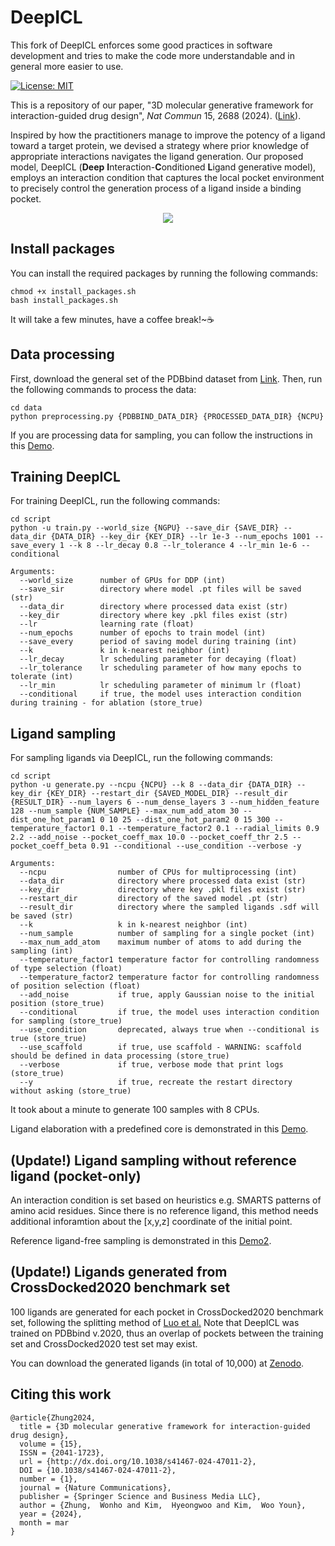 
# DeepICL

This fork of DeepICL enforces some good practices in software development and tries to make the code more understandable and in general more easier to use.


[//]: # (Badges)
[![License: MIT](https://img.shields.io/badge/License-MIT-yellow.svg)](https://opensource.org/licenses/MIT)

This is a repository of our paper, "3D molecular generative framework for interaction-guided drug design", _Nat Commun_ 15, 2688 (2024). ([Link](https://doi.org/10.1038/s41467-024-47011-2)).

Inspired by how the practitioners manage to improve the potency of a ligand toward a target protein, we devised a strategy where prior knowledge of appropriate interactions navigates the ligand generation.
Our proposed model, DeepICL (**Deep** **I**nteraction-**C**onditioned **L**igand generative model), employs an interaction condition that captures the local pocket environment to precisely control the generation process of a ligand inside a binding pocket.

<p align="center">
  <img src="image/Figure 1.jpg" /> 
</p>


## Install packages
You can install the required packages by running the following commands:
```
chmod +x install_packages.sh
bash install_packages.sh
```
It will take a few minutes, have a coffee break!~☕️

## Data processing
First, download the general set of the PDBbind dataset from [Link](http://www.pdbbind.org.cn/).
Then, run the following commands to process the data:
```
cd data
python preprocessing.py {PDBBIND_DATA_DIR} {PROCESSED_DATA_DIR} {NCPU}
```
If you are processing data for sampling, you can follow the instructions in this [Demo](https://drive.google.com/file/d/10uxhu7vUuEkefOe7yb2FeE-6Ekdfp8qR/view?usp=sharing).


## Training DeepICL
For training DeepICL, run the following commands:
```
cd script
python -u train.py --world_size {NGPU} --save_dir {SAVE_DIR} --data_dir {DATA_DIR} --key_dir {KEY_DIR} --lr 1e-3 --num_epochs 1001 --save_every 1 --k 8 --lr_decay 0.8 --lr_tolerance 4 --lr_min 1e-6 --conditional
```
```
Arguments:
  --world_size      number of GPUs for DDP (int)
  --save_sir        directory where model .pt files will be saved (str)
  --data_dir        directory where processed data exist (str)
  --key_dir         directory where key .pkl files exist (str)
  --lr              learning rate (float)
  --num_epochs      number of epochs to train model (int)
  --save_every      period of saving model during training (int)
  --k               k in k-nearest neighbor (int)
  --lr_decay        lr scheduling parameter for decaying (float)
  --lr_tolerance    lr scheduling parameter of how many epochs to tolerate (int)
  --lr_min          lr scheduling parameter of minimum lr (float)
  --conditional     if true, the model uses interaction condition during training - for ablation (store_true)
```

## Ligand sampling
For sampling ligands via DeepICL, run the following commands:
```
cd script
python -u generate.py --ncpu {NCPU} --k 8 --data_dir {DATA_DIR} --key_dir {KEY_DIR} --restart_dir {SAVED_MODEL_DIR} --result_dir {RESULT_DIR} --num_layers 6 --num_dense_layers 3 --num_hidden_feature 128 --num_sample {NUM_SAMPLE} --max_num_add_atom 30 --dist_one_hot_param1 0 10 25 --dist_one_hot_param2 0 15 300 --temperature_factor1 0.1 --temperature_factor2 0.1 --radial_limits 0.9 2.2 --add_noise --pocket_coeff_max 10.0 --pocket_coeff_thr 2.5 --pocket_coeff_beta 0.91 --conditional --use_condition --verbose -y
```
```
Arguments:   
  --ncpu                number of CPUs for multiprocessing (int)   
  --data_dir            directory where processed data exist (str)   
  --key_dir             directory where key .pkl files exist (str)   
  --restart_dir         directory of the saved model .pt (str)   
  --result_dir          directory where the sampled ligands .sdf will be saved (str)
  --k                   k in k-nearest neighbor (int)   
  --num_sample          number of sampling for a single pocket (int)   
  --max_num_add_atom    maximum number of atoms to add during the sampling (int)   
  --temperature_factor1 temperature factor for controlling randomness of type selection (float)   
  --temperature_factor2 temperature factor for controlling randomness of position selection (float)
  --add_noise           if true, apply Gaussian noise to the initial position (store_true)   
  --conditional         if true, the model uses interaction condition for sampling (store_true)   
  --use_condition       deprecated, always true when --conditional is true (store_true)
  --use_scaffold        if true, use scaffold - WARNING: scaffold should be defined in data processing (store_true)   
  --verbose             if true, verbose mode that print logs (store_true)   
  --y                   if true, recreate the restart directory without asking (store_true)   
```

It took about a minute to generate 100 samples with 8 CPUs.

Ligand elaboration with a predefined core is demonstrated in this [Demo](https://drive.google.com/file/d/10uxhu7vUuEkefOe7yb2FeE-6Ekdfp8qR/view?usp=sharing).


## (Update!) Ligand sampling without reference ligand (pocket-only)
An interaction condition is set based on heuristics e.g. SMARTS patterns of amino acid residues.
Since there is no reference ligand, this method needs additional inforamtion about the [x,y,z] coordinate of the initial point.

Reference ligand-free sampling is demonstrated in this [Demo2](https://drive.google.com/file/d/1Sg2mIeFut66KjAhZBgM-1nPqSmc9g7lC/view?usp=sharing).

## (Update!) Ligands generated from CrossDocked2020 benchmark set
100 ligands are generated for each pocket in CrossDocked2020 benchmark set, following the splitting method of [Luo et al.](https://arxiv.org/pdf/2203.10446)
Note that DeepICL was trained on PDBbind v.2020, thus an overlap of pockets between the training set and CrossDocked2020 test set may exist.


You can download the generated ligands (in total of 10,000) at [Zenodo](https://zenodo.org/records/12623708?token=eyJhbGciOiJIUzUxMiJ9.eyJpZCI6IjkyYTg5N2JjLTI5OGUtNDU3MS05ZGFlLWQ5ZDkxNWIwZDYxMyIsImRhdGEiOnt9LCJyYW5kb20iOiJlYjg3YjBiZDU3NDgzNjIyZGY3MzFjNWE3YmU5ZGQ2NiJ9.JWdxSstx1ktp2M9y4CTHq2mCecXWcGe_72WuTbdPtPH7TMMK2YSlUfGwcAMIzA6zatLQWMqV-Wjb5uEueK33qw).


## Citing this work
```
@article{Zhung2024,
  title = {3D molecular generative framework for interaction-guided drug design},
  volume = {15},
  ISSN = {2041-1723},
  url = {http://dx.doi.org/10.1038/s41467-024-47011-2},
  DOI = {10.1038/s41467-024-47011-2},
  number = {1},
  journal = {Nature Communications},
  publisher = {Springer Science and Business Media LLC},
  author = {Zhung,  Wonho and Kim,  Hyeongwoo and Kim,  Woo Youn},
  year = {2024},
  month = mar 
}
```
